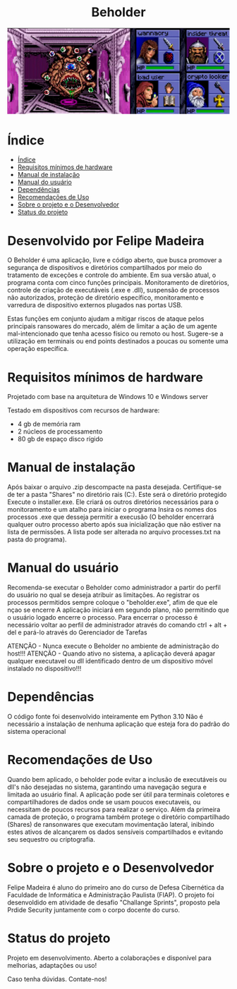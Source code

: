 
<h1 align="center"> Beholder </h1>

![img](https://github.com/FelpM/Beholder/blob/main/beholderimg.png)

# Índice 

* [Índice](#índice)
* [Requisitos mínimos de hardware](#requisitos-mínimos-de-hardware)
* [Manual de instalação](#manual-de-instalação)
* [Manual do usuário](#manual-do-usuário)
* [Dependências](#dependências)
* [Recomendações de Uso](#recomendações-de-uso)
* [Sobre o projeto e o Desenvolvedor](#sobre-o-projeto-e-o-desenvolvedor)
* [Status do projeto](#status-do-projeto)

# Desenvolvido por Felipe Madeira

O Beholder é uma aplicação, livre e código aberto, que busca promover a segurança de 
dispositivos e diretórios compartilhados por meio do tratamento de exceções e controle 
do ambiente. Em sua versão atual, o programa conta com cinco funções principais. 
Monitoramento de diretórios, controle de criação de executáveis (.exe e .dll), suspensão
de processos não autorizados, proteção de diretório específico, monitoramento e 
varredura de dispositivo externos plugados nas portas USB.

Estas funções em conjunto ajudam a mitigar riscos de ataque pelos principais ransowares 
do mercado, além de limitar a ação de um agente mal-intencionado que tenha acesso 
físico ou remoto ou host. Sugere-se a utilização em terminais ou end points destinados a 
poucas ou somente uma operação específica.


# Requisitos mínimos de hardware

Projetado com base na arquitetura de Windows 10 e Windows server

Testado em dispositivos com recursos de hardware:
 * 4 gb de memória ram
 * 2 núcleos de processamento
 * 80 gb de espaço disco rígido

# Manual de instalação

Após baixar o arquivo .zip descompacte na pasta desejada.
Certifique-se de ter a pasta "Shares" no diretório rais (C:). Este será o diretório
protegido 
Execute o installer.exe. Ele criará os outros diretórios necessários para o monitoramento 
e um atalho para iniciar o programa
Insira os nomes dos processos .exe que desseja permitir a execusão (O beholder encerrará
qualquer outro processo aberto após sua inicialização que não estiver na lista de
permissões. A lista pode ser alterada no arquivo processes.txt na pasta do programa).


# Manual do usuário

Recomenda-se executar o Beholder como administrador a partir do perfil do usuário no 
qual se deseja atribuir as limitações.
Ao registrar os processos permitidos sempre coloque o "beholder.exe", afim de que ele
nçao se encerre
A aplicação iniciará em segundo plano, não permitindo que o usuário logado encerre o 
processo. 
Para encerrar o processo é necessário voltar ao perfil de administrador através do 
comando ctrl + alt + del e pará-lo através do Gerenciador de Tarefas

ATENÇÃO - Nunca execute o Beholder no ambiente de administração do host!!!
ATENÇÃO - Quando ativo no sistema, a aplicação deverá apagar qualquer executavel ou dll
identificado dentro de um dispositivo móvel instalado no dispositivo!!!


# Dependências

O código fonte foi desenvolvido inteiramente em Python 3.10
Não é necessário a instalação de nenhuma aplicação que esteja fora do padrão do sistema 
operacional

# Recomendações de Uso

Quando bem aplicado, o beholder pode evitar a inclusão de executáveis ou dll's não
desejadas no sistema, garantindo uma navegação segura e limitada ao usuário final.
A aplicação pode ser útil para terminais coletores e compartilhadores de dados onde 
se usam poucos executaveis, ou necessitam de poucos recursos para realizar o serviço. 
Além da primeira camada de proteção, o programa também protege o diretório compartilhado 
(Shares) de ransonwares que executam movimentação lateral, inibindo estes ativos de 
alcançarem os dados sensíveis compartilhados e evitando seu sequestro ou 
criptografia.

# Sobre o projeto e o Desenvolvedor

Felipe Madeira é aluno do primeiro ano do curso de Defesa Cibernética da Faculdade de
Informática e Administração Paulista (FIAP). O projeto foi desenvoldido em atividade de 
desafio "Challange Sprints", proposto pela Prdide Security juntamente com o corpo
docente do curso.

# Status do projeto

Projeto em desenvolvimento. Aberto a colaborações e disponível para melhorias, adaptações
ou uso!

Caso tenha dúvidas. Contate-nos! 
